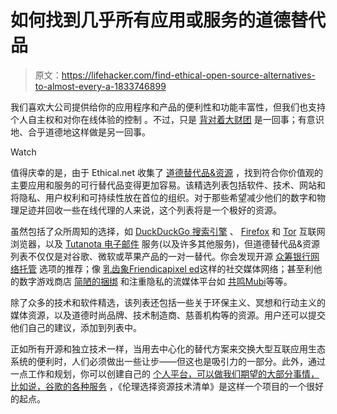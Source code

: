 # 如何找到几乎所有应用或服务的道德替代品

> 原文：<https://lifehacker.com/find-ethical-open-source-alternatives-to-almost-every-a-1833746899>

我们喜欢大公司提供给你的应用程序和产品的便利性和功能丰富性，但我们也支持个人自主权和对你在线体验的控制 。不过，只是 [背对着大财团](https://lifehacker.com/how-to-ditch-apple-completely-1821082984) 是一回事；有意识地、合乎道德地这样做是另一回事。

Watch

值得庆幸的是，由于 Ethical.net 收集了 [道德替代品&资源](https://ethical.net/resources/?utm_source=densediscovery&utm_medium=email&utm_campaign=newsletter-issue-30&resource-category=social-media) ，找到符合你价值观的主要应用和服务的可行替代品变得更加容易。该精选列表包括软件、技术、网站和将隐私、用户权利和可持续性放在首位的组织。对于那些希望减少他们的数字和物理足迹并回收一些在线代理的人来说，这个列表将是一个极好的资源。

虽然包括了众所周知的选择，如 [DuckDuckGo 搜索引擎](https://lifehacker.com/how-to-maximize-your-browsing-privacy-using-duckduckgo-1830659232) 、 [Firefox](https://lifehacker.com/why-you-should-switch-from-google-chrome-to-firefox-1821879163) 和 [Tor](https://lifehacker.com/what-is-tor-and-should-i-use-it-1527891029) 互联网浏览器，以及 [Tutanota 电子邮件](https://lifehacker.com/ditch-gmail-with-these-alternatives-1829337583) 服务(以及许多其他服务)，但道德替代品&资源列表不仅仅是对谷歌、微软或苹果产品的一对一替代。你会发现开源 [众筹](https://twocents.lifehacker.com/how-to-spot-a-scammy-crowdfunding-campaign-1830588086)[银行](https://lifehacker.com/tag/banking)[网络托管](https://lifehacker.com/how-to-pick-a-web-host-that-isnt-godaddy-1831810189) 选项的推荐；像 [乳齿象](https://lifehacker.com/a-beginner-s-guide-to-mastodon-1828503235)[Friendica](https://friendi.ca/)[pixel ed](https://pixelfed.org/)这样的社交媒体网络；甚至利他的数字游戏商店 [简陋的捆绑](https://www.humblebundle.com/) 和注重隐私的流媒体平台如 [共鸣](https://resonate.is/)[Mubi](https://mubi.com/)等等。

除了众多的技术和软件精选，该列表还包括一些关于环保主义、冥想和行动主义的媒体资源，以及道德时尚品牌、技术制造商、慈善机构等的资源。用户还可以提交他们自己的建议，添加到列表中。

正如所有开源和独立技术一样，当用去中心化的替代方案来交换大型互联应用生态系统的便利时，人们必须做出一些让步——但这也是吸引力的一部分。此外，通过一点工作和规划，你可以创建自己的 [个人平台，可以做我们期望的大部分事情，比如说，谷歌的各种服务](https://lifehacker.com/the-comprehensive-guide-to-quitting-google-1830001964#_ga=2.118565004.486313994.1554135521-1864099547.1536779123) ，《伦理选择资源技术清单》是这样一个项目的一个很好的起点。
